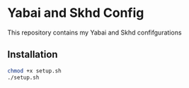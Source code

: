 # Yabai and Skhd Config

This repository contains my Yabai and Skhd confifgurations

## Installation

```sh
chmod +x setup.sh
./setup.sh
```
